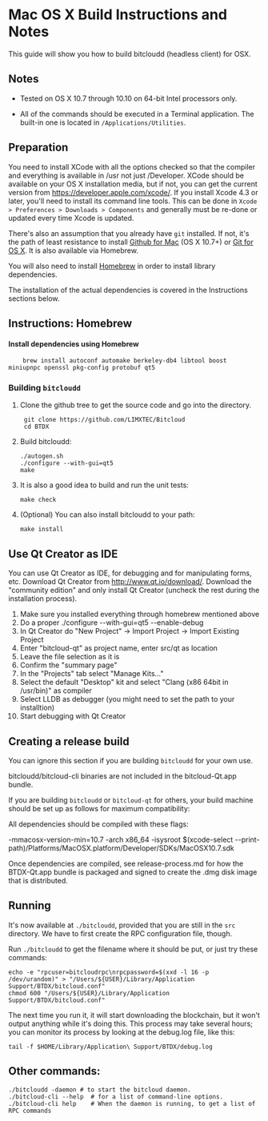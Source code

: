 Mac OS X Build Instructions and Notes
====================================
This guide will show you how to build bitcloudd (headless client) for OSX.

Notes
-----

* Tested on OS X 10.7 through 10.10 on 64-bit Intel processors only.

* All of the commands should be executed in a Terminal application. The
built-in one is located in `/Applications/Utilities`.

Preparation
-----------

You need to install XCode with all the options checked so that the compiler
and everything is available in /usr not just /Developer. XCode should be
available on your OS X installation media, but if not, you can get the
current version from https://developer.apple.com/xcode/. If you install
Xcode 4.3 or later, you'll need to install its command line tools. This can
be done in `Xcode > Preferences > Downloads > Components` and generally must
be re-done or updated every time Xcode is updated.

There's also an assumption that you already have `git` installed. If
not, it's the path of least resistance to install [Github for Mac](https://mac.github.com/)
(OS X 10.7+) or
[Git for OS X](https://code.google.com/p/git-osx-installer/). It is also
available via Homebrew.

You will also need to install [Homebrew](http://brew.sh) in order to install library
dependencies.

The installation of the actual dependencies is covered in the Instructions
sections below.

Instructions: Homebrew
----------------------

#### Install dependencies using Homebrew

        brew install autoconf automake berkeley-db4 libtool boost miniupnpc openssl pkg-config protobuf qt5

### Building `bitcloudd`

1. Clone the github tree to get the source code and go into the directory.

        git clone https://github.com/LIMXTEC/Bitcloud
        cd BTDX

2.  Build bitcloudd:

        ./autogen.sh
        ./configure --with-gui=qt5
        make

3.  It is also a good idea to build and run the unit tests:

        make check

4.  (Optional) You can also install bitcloudd to your path:

        make install

Use Qt Creator as IDE
------------------------
You can use Qt Creator as IDE, for debugging and for manipulating forms, etc.
Download Qt Creator from http://www.qt.io/download/. Download the "community edition" and only install Qt Creator (uncheck the rest during the installation process).

1. Make sure you installed everything through homebrew mentioned above
2. Do a proper ./configure --with-gui=qt5 --enable-debug
3. In Qt Creator do "New Project" -> Import Project -> Import Existing Project
4. Enter "bitcloud-qt" as project name, enter src/qt as location
5. Leave the file selection as it is
6. Confirm the "summary page"
7. In the "Projects" tab select "Manage Kits..."
8. Select the default "Desktop" kit and select "Clang (x86 64bit in /usr/bin)" as compiler
9. Select LLDB as debugger (you might need to set the path to your installtion)
10. Start debugging with Qt Creator

Creating a release build
------------------------
You can ignore this section if you are building `bitcloudd` for your own use.

bitcloudd/bitcloud-cli binaries are not included in the bitcloud-Qt.app bundle.

If you are building `bitcloudd` or `bitcloud-qt` for others, your build machine should be set up
as follows for maximum compatibility:

All dependencies should be compiled with these flags:

 -mmacosx-version-min=10.7
 -arch x86_64
 -isysroot $(xcode-select --print-path)/Platforms/MacOSX.platform/Developer/SDKs/MacOSX10.7.sdk

Once dependencies are compiled, see release-process.md for how the BTDX-Qt.app
bundle is packaged and signed to create the .dmg disk image that is distributed.

Running
-------

It's now available at `./bitcloudd`, provided that you are still in the `src`
directory. We have to first create the RPC configuration file, though.

Run `./bitcloudd` to get the filename where it should be put, or just try these
commands:

    echo -e "rpcuser=bitcloudrpc\nrpcpassword=$(xxd -l 16 -p /dev/urandom)" > "/Users/${USER}/Library/Application Support/BTDX/bitcloud.conf"
    chmod 600 "/Users/${USER}/Library/Application Support/BTDX/bitcloud.conf"

The next time you run it, it will start downloading the blockchain, but it won't
output anything while it's doing this. This process may take several hours;
you can monitor its process by looking at the debug.log file, like this:

    tail -f $HOME/Library/Application\ Support/BTDX/debug.log

Other commands:
-------

    ./bitcloudd -daemon # to start the bitcloud daemon.
    ./bitcloud-cli --help  # for a list of command-line options.
    ./bitcloud-cli help    # When the daemon is running, to get a list of RPC commands
